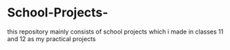 # School-Projects-
this repository mainly consists of school projects which i made in classes 11 and 12 as my practical projects
